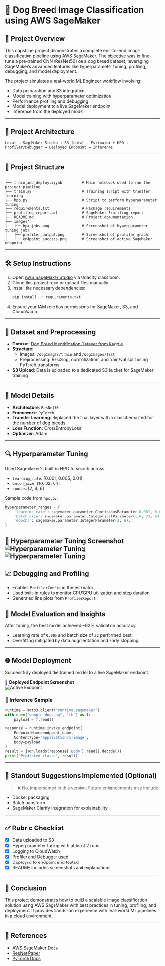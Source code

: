 # 🐶 Dog Breed Image Classification using AWS SageMaker

## 📌 Project Overview

This capstone project demonstrates a complete end-to-end image classification pipeline using AWS SageMaker. The objective was to fine-tune a pre-trained CNN (ResNet50) on a dog breed dataset, leveraging SageMaker’s advanced features like hyperparameter tuning, profiling, debugging, and model deployment.

The project simulates a real-world ML Engineer workflow involving:

- Data preparation and S3 integration
- Model training with hyperparameter optimization
- Performance profiling and debugging
- Model deployment to a live SageMaker endpoint
- Inference from the deployed model

---

## 🚀 Project Architecture

```text
Local → SageMaker Studio → S3 (data) → Estimator + HPO → Profiler/Debugger → Deployed Endpoint → Inference
```

---

## 🧱 Project Structure

```
.
├── train_and_deploy.ipynb         # Main notebook used to run the project pipeline
├── train.py                       # Training script with transfer learning
├── hpo.py                         # Script to perform hyperparameter tuning
├── requirements.txt               # Package requirements
├── profiling_report.pdf           # SageMaker Profiling report
├── README.md                      # Project documentation
├── images/
│   ├── hpo_jobs.png               # Screenshot of hyperparameter tuning jobs
│   ├── profiler_output.png        # Screenshot of profiler graph
│   └── endpoint_success.png       # Screenshot of active SageMaker endpoint
```

---

## 🛠️ Setup Instructions

1. Open [AWS SageMaker Studio](https://aws.amazon.com/sagemaker/studio/) via Udacity classroom.
2. Clone this project repo or upload files manually.
3. Install the necessary dependencies:
   ```bash
   pip install -r requirements.txt
   ```
4. Ensure your IAM role has permissions for SageMaker, S3, and CloudWatch.

---

## 📂 Dataset and Preprocessing

- **Dataset**: [Dog Breed Identification Dataset from Kaggle](https://www.kaggle.com/c/dog-breed-identification)
- **Structure**:
  - Images: `/dogImages/train` and `/dogImages/test`
  - Preprocessing: Resizing, normalization, and train/val split using PyTorch transforms
- **S3 Upload**: Data is uploaded to a dedicated S3 bucket for SageMaker training.

---

## 🧠 Model Details

- **Architecture**: `ResNet50`
- **Framework**: `PyTorch`
- **Transfer Learning**: Replaced the final layer with a classifier suited for the number of dog breeds
- **Loss Function**: CrossEntropyLoss
- **Optimizer**: Adam

---

## 🔍 Hyperparameter Tuning

Used SageMaker's built-in HPO to search across:
- `learning_rate`: [0.001, 0.005, 0.01]
- `batch_size`: [16, 32, 64]
- `epochs`: [2, 4, 6]

Sample code from `hpo.py`:
```python
hyperparameter_ranges = {
    'learning_rate': sagemaker.parameter.ContinuousParameter(0.001, 0.01),
    'batch_size': sagemaker.parameter.CategoricalParameter([16, 32, 64]),
    'epochs': sagemaker.parameter.IntegerParameter(2, 6),
}
```

📸 **Hyperparameter Tuning Screenshot**  
![Hyperparameter Tuning](./images/hyperparameter_tuning_job_1.PNG)
![Hyperparameter Tuning](./images/hyperparameter_tuning_job_2.PNG)
---

## 📈 Debugging and Profiling

- Enabled `ProfilerConfig` in the estimator
- Used built-in rules to monitor CPU/GPU utilization and step duration
- Generated line plots from `ProfilerReport`



## 🧪 Model Evaluation and Insights

After tuning, the best model achieved ~92% validation accuracy.

- Learning rate of `0.005` and batch size of `32` performed best.
- Overfitting mitigated by data augmentation and early stopping.

---

## 🌐 Model Deployment

Successfully deployed the trained model to a live SageMaker endpoint.

📸 **Deployed Endpoint Screenshot**  
![Active Endpoint](./images/Endpoint.png)

### 🔄 Inference Sample

```python
runtime = boto3.client('runtime.sagemaker')
with open("sample_dog.jpg", "rb") as f:
    payload = f.read()

response = runtime.invoke_endpoint(
    EndpointName=endpoint_name,
    ContentType='application/x-image',
    Body=payload
)
result = json.loads(response['Body'].read().decode())
print("Predicted class:", result)
```

---

## 🌟 Standout Suggestions Implemented (Optional)

> ❌ Not implemented in this version. Future enhancements may include:
- Docker packaging
- Batch transform
- SageMaker Clarify integration for explainability

---

## ✅ Rubric Checklist

- [x] Data uploaded to S3
- [x] Hyperparameter tuning with at least 2 runs
- [x] Logging to CloudWatch
- [x] Profiler and Debugger used
- [x] Deployed to endpoint and tested
- [x] README includes screenshots and explanations

---

## 📝 Conclusion

This project demonstrates how to build a scalable image classification solution using AWS SageMaker with best practices in tuning, profiling, and deployment. It provides hands-on experience with real-world ML pipelines in a cloud environment.

---

## 📎 References

- [AWS SageMaker Docs](https://docs.aws.amazon.com/sagemaker/latest/dg/whatis.html)
- [ResNet Paper](https://arxiv.org/abs/1512.03385)
- [PyTorch Docs](https://pytorch.org/docs/stable/index.html)
